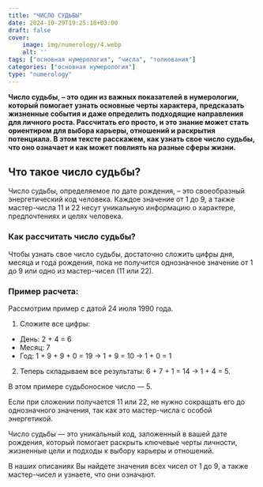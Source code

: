 ```yaml
---
title: "ЧИСЛО СУДЬБЫ"
date: 2024-10-29T19:25:18+03:00
draft: false
cover:
    image: img/numerology/4.webp
    alt: ''
tags: ["основная нумерология", "числа", "толкования"]
categories: ["основная нумерология"]
type: "numerology"
---
```



**Число судьбы, – это один из важных показателей в нумерологии, который помогает узнать основные черты характера, предсказать жизненные события и даже определить подходящие направления для личного роста. Рассчитать его просто, и это знание может стать ориентиром для выбора карьеры, отношений и раскрытия потенциала. В этом тексте расскажем, как узнать свое число судьбы, что оно означает и как может повлиять на разные сферы жизни.**

## Что такое число судьбы?

Число судьбы, определяемое по дате рождения, – это своеобразный энергетический код человека. Каждое значение от 1 до 9, а также мастер-числа 11 и 22 несут уникальную информацию о характере, предпочтениях и целях человека.

### Как рассчитать число судьбы?

Чтобы узнать свое число судьбы, достаточно сложить цифры дня, месяца и года рождения, пока не получится однозначное значение от 1 до 9 или одно из мастер-чисел (11 или 22).
### Пример расчета:

Рассмотрим пример с датой 24 июля 1990 года.

1.	Сложите все цифры:
*	День: 2 + 4 = 6
*	Месяц: 7
*	Год: 1 + 9 + 9 + 0 = 19 → 1 + 9 = 10 → 1 + 0 = 1

2.	Теперь складываем все результаты: 6 + 7 + 1 = 14 → 1 + 4 = 5.

В этом примере судьбоносное число — 5.

Если при сложении получается 11 или 22, не нужно сокращать его до однозначного значения, так как это мастер-числа с особой энергетикой.

Число судьбы — это уникальный код, заложенный в вашей дате рождения, который помогает раскрыть ключевые черты личности, жизненные цели и подходы к выбору карьеры и отношений.

В наших описаниях Вы найдете значения всех чисел от 1 до 9, а также мастер-чисел и узнаете, что они означают.


